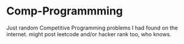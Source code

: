 # Comp-Programmming
Just random Competitive Programming problems I had found on the internet. might post leetcode and/or hacker rank too, who knows.
